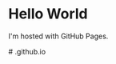 <!DOCTYPE html>
<html>
<body>
<h1>Hello World</h1>
<p>I'm hosted with GitHub Pages.</p>
</body>
</html>
# .github.io

